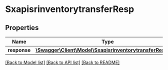 # SxapisrinventorytransferResp

## Properties
Name | Type | Description | Notes
------------ | ------------- | ------------- | -------------
**response** | [**\Swagger\Client\Model\SxapisrinventorytransferResponse**](SxapisrinventorytransferResponse.md) |  | [optional] 

[[Back to Model list]](../README.md#documentation-for-models) [[Back to API list]](../README.md#documentation-for-api-endpoints) [[Back to README]](../README.md)


